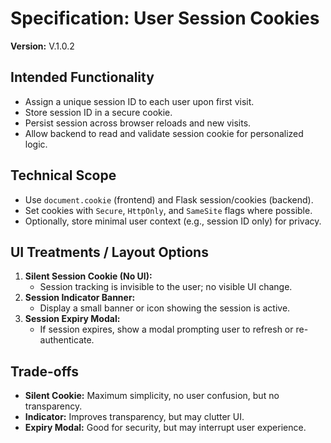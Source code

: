 # Specification: User Session Cookies

**Version:** V.1.0.2

## Intended Functionality
- Assign a unique session ID to each user upon first visit.
- Store session ID in a secure cookie.
- Persist session across browser reloads and new visits.
- Allow backend to read and validate session cookie for personalized logic.

## Technical Scope
- Use `document.cookie` (frontend) and Flask session/cookies (backend).
- Set cookies with `Secure`, `HttpOnly`, and `SameSite` flags where possible.
- Optionally, store minimal user context (e.g., session ID only) for privacy.

## UI Treatments / Layout Options
1. **Silent Session Cookie (No UI):**
   - Session tracking is invisible to the user; no visible UI change.
2. **Session Indicator Banner:**
   - Display a small banner or icon showing the session is active.
3. **Session Expiry Modal:**
   - If session expires, show a modal prompting user to refresh or re-authenticate.

## Trade-offs
- **Silent Cookie:** Maximum simplicity, no user confusion, but no transparency.
- **Indicator:** Improves transparency, but may clutter UI.
- **Expiry Modal:** Good for security, but may interrupt user experience.
